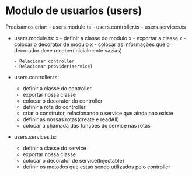 # Modulo de usuarios (users)

Precisamos criar:
    - users.module.ts
    - users.controller.ts
    - users.services.ts


- users.module.ts:
  x  - definir a classe do modulo
  x  -  exportar a classe
  x  - colocar o decorator de modulo
  x  - colocar as informações que o decorador deve receber(inicialmente vazias)

      - Relacionar controller
      - Relacionar provider(service)


- users.controller.ts:
    - definir a classe do controller
    - exportar nossa classe
    - colocar o decorator do controller
    - definir a rota do controller
    - criar o construtor, relacionando o service que ainda nao existe
    - definir as nossas rotas(create e readAll)
    - colocar a chamada das funções do service nas rotas



- users.services.ts:
    - definir a classe do service
    - exportar nossa classe
    - colocar o decorator de service(Injectable)
    - definir os metodos que estao sendo utilizados pelo controller
